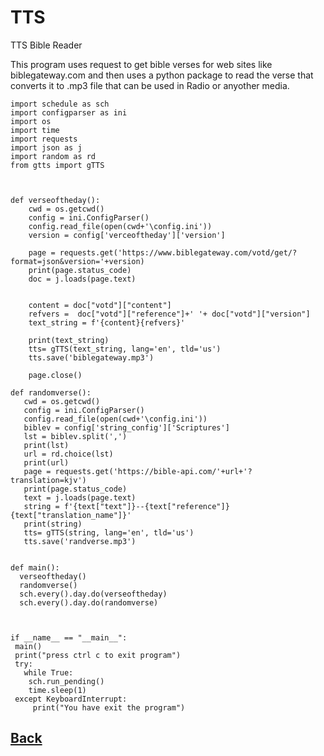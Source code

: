 # TTS
 TTS Bible Reader 
 
 This program uses request to get bible verses for web sites like biblegateway.com and then uses a python package to read the verse that converts it to .mp3 file 
 that can be used in Radio or anyother media.

~~~
import schedule as sch
import configparser as ini
import os
import time
import requests
import json as j
import random as rd
from gtts import gTTS



def verseoftheday(): 
    cwd = os.getcwd()
    config = ini.ConfigParser()
    config.read_file(open(cwd+'\config.ini'))
    version = config['verceoftheday']['version']
    
    page = requests.get('https://www.biblegateway.com/votd/get/?format=json&version='+version)
    print(page.status_code)
    doc = j.loads(page.text)

     
    content = doc["votd"]["content"] 
    refvers =  doc["votd"]["reference"]+' '+ doc["votd"]["version"]
    text_string = f'{content}{refvers}'
      
    print(text_string)
    tts= gTTS(text_string, lang='en', tld='us')
    tts.save('biblegateway.mp3')
    
    page.close()
    
def randomverse(): 
   cwd = os.getcwd()
   config = ini.ConfigParser()
   config.read_file(open(cwd+'\config.ini'))
   biblev = config['string_config']['Scriptures']
   lst = biblev.split(',')
   print(lst)
   url = rd.choice(lst)
   print(url)
   page = requests.get('https://bible-api.com/'+url+'?translation=kjv')
   print(page.status_code)
   text = j.loads(page.text)
   string = f'{text["text"]}--{text["reference"]} {text["translation_name"]}'
   print(string)
   tts= gTTS(string, lang='en', tld='us')
   tts.save('randverse.mp3')

    
def main(): 
  verseoftheday()
  randomverse()
  sch.every().day.do(verseoftheday)
  sch.every().day.do(randomverse)
  
   
    
if __name__ == "__main__":
 main()
 print("press ctrl c to exit program")
 try:
   while True:
    sch.run_pending()
    time.sleep(1)
 except KeyboardInterrupt:
     print("You have exit the program")
~~~

## [Back](https://tcaviness.github.io/#code)
